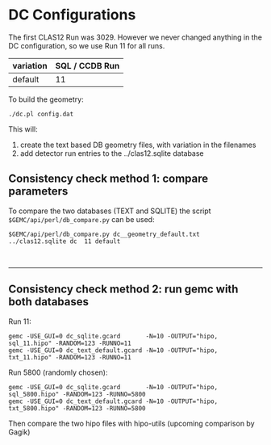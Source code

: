 # DC Configurations

The first CLAS12 Run was 3029. However we never changed anything in the DC configuration, 
so we use Run 11 for all runs.

| variation    | SQL / CCDB Run | 
|--------------|----------------|
| default      | 11             | 





To build the geometry:

````./dc.pl config.dat````

This will:

1. create the text based DB geometry files, with variation in the filenames
2. add detector run entries to the ../clas12.sqlite database


## Consistency check method 1: compare parameters

To compare the two databases (TEXT and SQLITE) the script ` $GEMC/api/perl/db_compare.py` can be used:

````
$GEMC/api/perl/db_compare.py dc__geometry_default.txt      ../clas12.sqlite dc  11 default
````


<br/>

---




## Consistency check method 2: run gemc with both databases

Run 11:

```
gemc -USE_GUI=0 dc_sqlite.gcard       -N=10 -OUTPUT="hipo, sql_11.hipo" -RANDOM=123 -RUNNO=11  
gemc -USE_GUI=0 dc_text_default.gcard -N=10 -OUTPUT="hipo, txt_11.hipo" -RANDOM=123 -RUNNO=11  
```

Run 5800 (randomly chosen):

```
gemc -USE_GUI=0 dc_sqlite.gcard       -N=10 -OUTPUT="hipo, sql_5800.hipo" -RANDOM=123 -RUNNO=5800  
gemc -USE_GUI=0 dc_text_default.gcard -N=10 -OUTPUT="hipo, txt_5800.hipo" -RANDOM=123 -RUNNO=5800  
```

Then compare the two hipo files with hipo-utils (upcoming comparison by Gagik)
